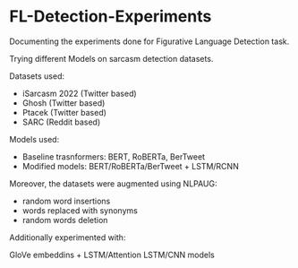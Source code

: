 # FL-Detection-Experiments

Documenting the experiments done for Figurative Language Detection task.

Trying different Models on sarcasm detection datasets. 

Datasets used: 
- iSarcasm 2022 (Twitter based)
- Ghosh (Twitter based)
- Ptacek (Twitter based)
- SARC (Reddit based)

Models used:
- Baseline trasnformers: BERT, RoBERTa, BerTweet
- Modified models: BERT/RoBERTa/BerTweet + LSTM/RCNN

Moreover, the datasets were augmented using NLPAUG:
- random word insertions
- words replaced with synonyms
- random words deletion

Additionally experimented with:

GloVe embeddins + LSTM/Attention LSTM/CNN models
